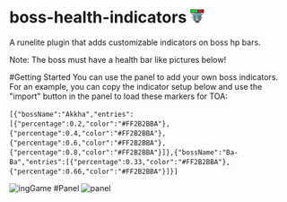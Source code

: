 # boss-health-indicators ![Icon](icon.png)

A runelite plugin that adds customizable indicators on boss hp bars.

Note: The boss must have a health bar like pictures below!

#Getting Started
You can use the panel to add your own boss indicators. For an example, you can copy the indicator setup below and use the "import" button in the panel to load these markers for TOA:

```[{"bossName":"Akkha","entries":[{"percentage":0.2,"color":"#FF2B2BBA"},{"percentage":0.4,"color":"#FF2B2BBA"},{"percentage":0.6,"color":"#FF2B2BBA"},{"percentage":0.8,"color":"#FF2B2BBA"}]},{"bossName":"Ba-Ba","entries":[{"percentage":0.33,"color":"#FF2B2BBA"},{"percentage":0.66,"color":"#FF2B2BBA"}]}]```

![ingGame](img/ingame.png)
#Panel
![panel](img/panel.png)
